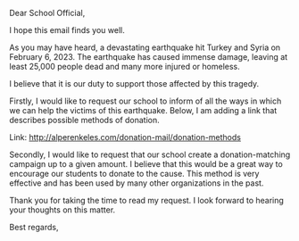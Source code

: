 Dear School Official,

I hope this email finds you well.

As you may have heard, a devastating earthquake hit Turkey and Syria on February 6, 2023. The earthquake has caused immense damage, leaving at least 25,000 people dead and many more injured or homeless.

I believe that it is our duty to support those affected by this tragedy.

Firstly, I would like to request our school to inform of all the ways in which we can help the victims of this earthquake. Below, I am adding a link that describes possible methods of donation.

Link: http://alperenkeles.com/donation-mail/donation-methods

Secondly, I would like to request that our school create a donation-matching campaign up to a given amount. I believe that this would be a great way to encourage our students to donate to the cause. This method is very effective and has been used by many other organizations in the past.

Thank you for taking the time to read my request. I look forward to hearing your thoughts on this matter.

Best regards,
